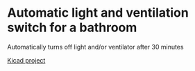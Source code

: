 # Automatic light and ventilation switch for a bathroom

Automatically turns off light and/or ventilator after 30 minutes

[Kicad project](https://github.com/sergz72/Projects/tree/master/SmartSwitch)
